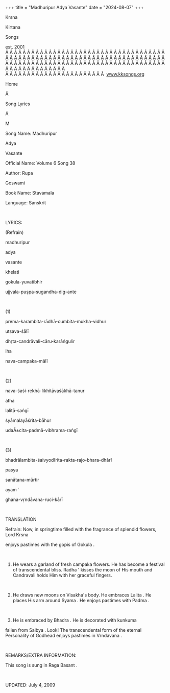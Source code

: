 +++ 
title = "Madhuripur Adya Vasante"
date = "2024-08-07"
+++

Krsna
 
Kirtana
 
Songs

est. 2001
Â Â Â Â Â Â Â Â Â Â Â Â Â Â Â Â Â Â Â Â Â Â Â Â Â Â Â Â Â Â Â Â Â Â Â Â Â Â Â Â Â Â Â Â Â Â Â Â Â Â Â Â Â Â Â Â Â Â Â Â Â Â Â Â Â Â Â Â Â Â Â Â Â Â Â Â Â Â Â Â Â Â Â Â Â Â Â Â Â Â Â Â Â Â Â Â Â Â Â Â Â Â Â Â Â Â Â Â Â Â Â Â Â Â Â Â Â Â Â Â Â Â Â Â Â  
Â Â Â Â Â Â Â Â Â Â Â Â Â Â Â Â Â Â Â Â Â Â Â  
www.kksongs.org








Home


Ã 
 
Song Lyrics
 
Ã 
 
M


Song Name: 
Madhuripur
 
Adya
 
Vasante


Official Name: Volume 6 Song 38


Author: 
Rupa
 
Goswami




Book Name: 
Stavamala


Language: 
Sanskrit




 


LYRICS:


(Refrain)


madhuripur
 
adya
 
vasante
 


khelati
 
gokula-yuvatibhir
 
ujjvala-puṣpa-sugandha-dig-ante


 


(1)


prema-karambita-rādhā-cumbita-mukha-vidhur
 
utsava-śālī




dhṛta-candrāvali-cāru-karāńgulir
 
iha
 
nava-campaka-mālī




 


(2)


nava-śaśi-rekhā-likhitāvaśākhā-tanur
 
atha
 
lalitā-sańgī




śyāmalayāśrita-bāhur
 
udaÃ±cita-padmā-vibhrama-rańgī




 


(3)


bhadrālambita-śaivyodīrita-rakta-rajo-bhara-dhārī
 


paśya
 
sanātana-mūrtir
 
ayam
́

ghana-vṛndāvana-ruci-kārī


 


TRANSLATION


Refrain: Now, in springtime
filled with the fragrance of splendid flowers, Lord 
Krsna

enjoys pastimes with the 
gopis
 of 
Gokula
.


 


1) He wears a garland of
fresh 
campaka
 flowers. He has become a festival of
transcendental bliss. 
Radha
' kisses the moon of His
mouth and 
Candravali
 holds Him with her graceful
fingers. 


 


2) He draws new moons on 
Visakha's
 body. He embraces 
Lalita
.
He places His arm around 
Syama
. He enjoys pastimes
with 
Padma
. 


 


3) He is embraced by 
Bhadra
. He is decorated with 
kunkuma

fallen from 
Saibya
. Look! The transcendental form of
the eternal Personality of Godhead enjoys pastimes in 
Vrndavana
.


 


REMARKS/EXTRA INFORMATION:


This
song is sung in Raga 
Basant
.


 


UPDATED:
 July 4, 2009